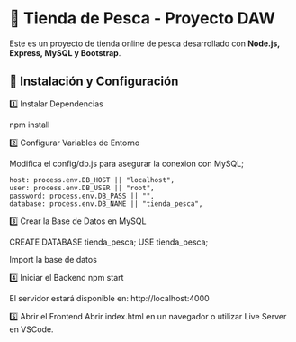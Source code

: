# 🎣 Tienda de Pesca - Proyecto DAW

Este es un proyecto de tienda online de pesca desarrollado con **Node.js, Express, MySQL y Bootstrap**.

## 🚀 Instalación y Configuración

1️⃣ Instalar Dependencias

npm install

2️⃣ Configurar Variables de Entorno

Modifica el config/db.js para asegurar la conexion con MySQL;

    host: process.env.DB_HOST || "localhost",
    user: process.env.DB_USER || "root",
    password: process.env.DB_PASS || "",
    database: process.env.DB_NAME || "tienda_pesca",

3️⃣ Crear la Base de Datos en MySQL

CREATE DATABASE tienda_pesca;
USE tienda_pesca;

Import la base de datos

4️⃣ Iniciar el Backend
npm start

El servidor estará disponible en:
http://localhost:4000

5️⃣ Abrir el Frontend
Abrir index.html en un navegador o utilizar Live Server en VSCode.
